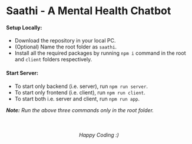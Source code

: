# Saathi - A Mental Health Chatbot

#### Setup Locally:

- Download the repository in your local PC.
- (Optional) Name the root folder as `saathi`.
- Install all the required packages by running `npm i` command in the root and `client` folders respectively.

#### Start Server:

- To start only backend (i.e. server), run `npm run server`.
- To start only frontend (i.e. client), run `npm run client`.
- To start both i.e. server and client, run `npm run app`.

_**Note:** Run the above three commands only in the root folder._

<br/>
<center>

###### Happy Coding :)

</center>
